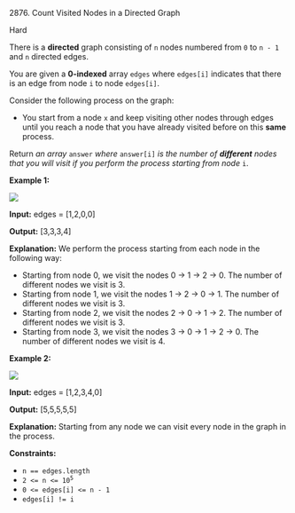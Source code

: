 2876\. Count Visited Nodes in a Directed Graph

Hard

There is a **directed** graph consisting of `n` nodes numbered from `0` to `n - 1` and `n` directed edges.

You are given a **0-indexed** array `edges` where `edges[i]` indicates that there is an edge from node `i` to node `edges[i]`.

Consider the following process on the graph:

*   You start from a node `x` and keep visiting other nodes through edges until you reach a node that you have already visited before on this **same** process.

Return _an array_ `answer` _where_ `answer[i]` _is the number of **different** nodes that you will visit if you perform the process starting from node_ `i`.

**Example 1:**

![](https://leetcode-in-java.github.io/src/main/java/g2801_2900/s2876_count_visited_nodes_in_a_directed_graph/graaphdrawio-1.png)

**Input:** edges = [1,2,0,0]

**Output:** [3,3,3,4]

**Explanation:** We perform the process starting from each node in the following way:
- Starting from node 0, we visit the nodes 0 -> 1 -> 2 -> 0. The number of different nodes we visit is 3. 
- Starting from node 1, we visit the nodes 1 -> 2 -> 0 -> 1. The number of different nodes we visit is 3. 
- Starting from node 2, we visit the nodes 2 -> 0 -> 1 -> 2. The number of different nodes we visit is 3. 
- Starting from node 3, we visit the nodes 3 -> 0 -> 1 -> 2 -> 0. The number of different nodes we visit is 4.

**Example 2:**

![](https://leetcode-in-java.github.io/src/main/java/g2801_2900/s2876_count_visited_nodes_in_a_directed_graph/graaph2drawio.png)

**Input:** edges = [1,2,3,4,0]

**Output:** [5,5,5,5,5]

**Explanation:** Starting from any node we can visit every node in the graph in the process.

**Constraints:**

*   `n == edges.length`
*   <code>2 <= n <= 10<sup>5</sup></code>
*   `0 <= edges[i] <= n - 1`
*   `edges[i] != i`